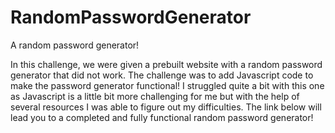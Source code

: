 # RandomPasswordGenerator
A random password generator!


In this challenge, we were given a prebuilt website with a random password generator that did not work. The challenge was to add Javascript code to make the password generator functional! I struggled quite a bit with this one as Javascript is a little bit more challenging for me but with the help of several resources I was able to figure out my difficulties. The link below will lead you to a completed and fully functional random password generator!

